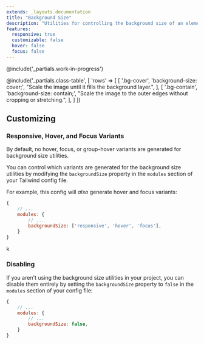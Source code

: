 ```yaml
---
extends: _layouts.documentation
title: "Background Size"
description: "Utilities for controlling the background size of an element's background image."
features:
  responsive: true
  customizable: false
  hover: false
  focus: false
---
```


@include('_partials.work-in-progress')

@include('_partials.class-table', [
  'rows' => [
    [
      '.bg-cover',
      'background-size: cover;',
      "Scale the image until it fills the background layer.",
    ],
    [
      '.bg-contain',
      'background-size: contain;',
      "Scale the image to the outer edges without cropping or stretching.",
    ],
  ]
])

## Customizing

### Responsive, Hover, and Focus Variants

By default, no hover, focus, or group-hover variants are generated for background size utilities.

You can control which variants are generated for the background size utilities by modifying the `backgroundSize` property in the `modules` section of your Tailwind config file.

For example, this config will _also_ generate hover and focus variants:

```js
{
    // ...
    modules: { 
        // ...
        backgroundSize: ['responsive', 'hover', 'focus'],
    }
}
```
k
### Disabling

If you aren't using the background size utilities in your project, you can disable them entirely by setting the `backgroundSize` property to `false` in the `modules` section of your config file:

```js
{
    // ...
    modules: {
        // ...
        backgroundSize: false,
    }
}
```
